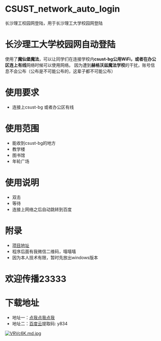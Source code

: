 # CSUST_network_auto_login
长沙理工校园网登陆，用于长沙理工大学校园网登陆
# 长沙理工大学校园网自动登陆
使用了**魔仙堡魔法**，可以让同学们在连接学校内**csust-bg公用WiFi，或者在办公区连上有线**网络时候可以使用网络。
因为遭到**赫格沃兹魔法学校**的干扰，账号信息不会公布（公布是不可能公布的，这辈子都不可能公布）
# 使用要求
* 连接上csust-bg 或者办公区有线
# 使用范围
* 能收到csust-bg的地方
* 教学楼
* 图书馆
* 年轮广场
# 使用说明
* 双击
* 等待
* 连接上网络之后自动跳转到百度
# 附录
* [项目地址](https://github.com/linfangzhi/CSUST_network_auto_login/)
* 程序后面有我微信二维码，嘻嘻嘻
* 因为本人技术有限，暂时先放出windows版本
# 欢迎传播23333
# 下载地址
* 地址一：[点我点我点我](https://github.com/linfangzhi/CSUST_network_auto_login/releases/download/1.0/Auto_login.exe)
* 地址二：[百度云](https://pan.baidu.com/s/17iOfHhT0WszBBfXBEdK7Gw)提取码: y834


[![VRVc6K.md.jpg](https://s2.ax1x.com/2019/06/12/VRVc6K.md.jpg)](https://imgchr.com/i/VRVc6K)
